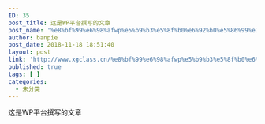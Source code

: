 ```yaml
---
ID: 35
post_title: 这是WP平台撰写的文章
post_name: '%e8%bf%99%e6%98%afwp%e5%b9%b3%e5%8f%b0%e6%92%b0%e5%86%99%e7%9a%84%e6%96%87%e7%ab%a0'
author: banpie
post_date: 2018-11-18 18:51:40
layout: post
link: 'http://www.xgclass.cn/%e8%bf%99%e6%98%afwp%e5%b9%b3%e5%8f%b0%e6%92%b0%e5%86%99%e7%9a%84%e6%96%87%e7%ab%a0/'
published: true
tags: [ ]
categories:
  - 未分类
---
```

这是WP平台撰写的文章